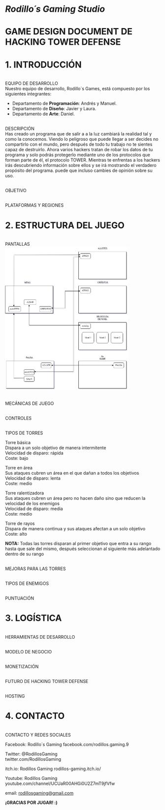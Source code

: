 # *Rodillo´s Gaming Studio*

# GAME DESIGN DOCUMENT DE HACKING TOWER DEFENSE

# 1. INTRODUCCIÓN 

<br>EQUIPO DE DESARROLLO</br>
Nuestro equipo de desarrollo, Rodillo´s Games, está compuesto por los siguientes integrantes:
+ Departamento de <b>Programación</b>: Andrés y Manuel.
+ Departamento de <b>Diseño</b>: Javier y Laura.
+ Departamento de <b>Arte</b>: Daniel.

<br>DESCRIPCIÓN</br>
Has creado un programa que de salir a a la luz cambiará la realidad tal y como la conocemos. Viendo lo peligroso que puede llegar a ser decides no compartirlo con el mundo, pero después de todo tu trabajo no te sientes capaz de destruirlo.
Ahora varios hackers tratan de robar los datos de tu programa y solo podrás protegerlo mediante uno de los protocolos que forman parte de él, el protocolo TOWER.
Mientras te enfrentas a los hackers irás descubriendo información sobre ellos y se irá mostrando el verdadero propósito del programa. puede que incluso cambies de opinión sobre su uso.

<br>OBJETIVO</br>

<br>PLATAFORMAS Y REGIONES</br>

# 2. ESTRUCTURA DEL JUEGO
<br>PANTALLAS</br>
<img alt="Pantallas" src="Documentation/DiagramaPantallas.png" width="400">

<br>MECÁNICAS DE JUEGO</br>

<br>CONTROLES</br>

<br>TIPOS DE TORRES</br>
<p>Torre básica<br>
Dispara a un solo objetivo de manera intermitente<br>
Velocidad de disparo: rápida<br>
Coste: bajo<br></p>
<p>Torre en área<br>
Sus ataques cubren un área en el que dañan a todos los objetivos<br>
Velocidad de disparo: lenta<br>
Coste: medio<br></p>
<p>Torre ralentizadora<br>
Sus ataques cubren un área pero no hacen daño sino que reducen la velocidad de los enemigos<br>
Velocidad de disparo: media<br>
Coste: medio<br></p>
<p>Torre de rayos<br>
Dispara de manera continua y sus ataques afectan a un solo objetivo<br>
Coste: alto<br></p>
<p><b>NOTA:</b> Todas las torres disparan al primer objetivo que entra a su rango hasta que sale del mismo, después seleccionan al siguiente más adelantado dentro de su rango</p>

<br>MEJORAS PARA LAS TORRES</br>

<br>TIPOS DE ENEMIGOS</br>

<br>PUNTUACIÓN</br>

# 3. LOGÍSTICA
<br>HERRAMIENTAS DE DESARROLLO</br>

<br>MODELO DE NEGOCIO</br>

<br>MONETIZACIÓN</br>

<br>FUTURO DE HACKING TOWER DEFENSE</br>

<br>HOSTING</br> 

# 4. CONTACTO
<br>CONTACTO Y REDES SOCIALES</br>

Facebook: Rodillo´s Gaming
facebook.com/rodillos.gaming.9

Twitter: @RodillosGaming  
twitter.com/RodillosGaming

itch.io: Rodillos Gaming
rodillos-gaming.itch.io/

Youtube: Rodillos Gaming
youtube.com/channel/UCUaR00AHGi0U2Z7mT9jfVfw

email: rodillosgaming@gmail.com

<b>¡GRACIAS POR JUGAR! :)</b>
